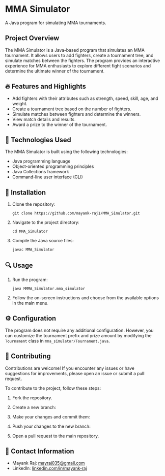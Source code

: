 # MMA Simulator

A Java program for simulating MMA tournaments.

## Project Overview

The MMA Simulator is a Java-based program that simulates an MMA tournament. It allows users to add fighters, create a tournament tree, and simulate matches between the fighters. The program provides an interactive experience for MMA enthusiasts to explore different fight scenarios and determine the ultimate winner of the tournament.

## 🔥 Features and Highlights

- Add fighters with their attributes such as strength, speed, skill, age, and weight.
- Create a tournament tree based on the number of fighters.
- Simulate matches between fighters and determine the winners.
- View match details and results.
- Award a prize to the winner of the tournament.

## 🚀 Technologies Used

The MMA Simulator is built using the following technologies:

- Java programming language
- Object-oriented programming principles
- Java Collections framework
- Command-line user interface (CLI)

## 🔧 Installation

1. Clone the repository:
   ```Text bash
   git clone https://github.com/mayank-raj1/MMA_Simulator.git
   ```

2. Navigate to the project directory:
   ```Text bash
   cd MMA_Simulator
   ```

3. Compile the Java source files:
   ```Text bash
   javac MMA_Simulator
   ```

## 🔍 Usage

1. Run the program:
   ```
   java MMMA_Simulator.mma_simulator
   ```

2. Follow the on-screen instructions and choose from the available options in the main menu.

## ⚙️ Configuration

The program does not require any additional configuration. However, you can customize the tournament prefix and prize amount by modifying the `Tournament` class in `mma_simulator/Tournament.java`.

## 🤝 Contributing

Contributions are welcome! If you encounter any issues or have suggestions for improvements, please open an issue or submit a pull request.

To contribute to the project, follow these steps:

1. Fork the repository.

2. Create a new branch:

3. Make your changes and commit them:

4. Push your changes to the new branch:

5. Open a pull request to the main repository.

## 📧 Contact Information

- Mayank Raj: mayraj035@gmail.com
- LinkedIn: [linkedin.com/in/mayank-raj](https://www.linkedin.com/in/mayank-raj-042888268/)
